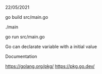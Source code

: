 22/05/2021

go build src/main.go

./main

go run src/main.go

Go can declarate variable with a initial value

Documentation

https://golang.org/pkg/
https://pkg.go.dev/